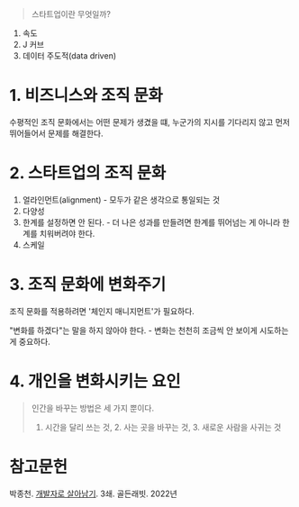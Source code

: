 > 스타트업이란 무엇일까?

1. 속도
2. J 커브
3. 데이터 주도적(data driven)

# 1. 비즈니스와 조직 문화

수평적인 조직 문화에서는 어떤 문제가 생겼을 떄, 누군가의 지시를 기다리지 않고 먼저 뛰어들어서 문제를 해결한다.

# 2. 스타트업의 조직 문화

1. 얼라인먼트(alignment) - 모두가 같은 생각으로 통일되는 것
2. 다양성
3. 한계를 설정하면 안 된다. - 더 나은 성과를 만들려면 한계를 뛰어넘는 게 아니라 한계를 치워버려야 한다.
4. 스케일

# 3. 조직 문화에 변화주기

조직 문화를 적용하려면 '체인지 매니지먼트'가 필요하다.

"변화를 하겠다"는 말을 하지 않아야 한다. - 변화는 천천히 조금씩 안 보이게 시도하는 게 중요하다.

# 4. 개인을 변화시키는 요인

> 인간을 바꾸는 방법은 세 가지 뿐이다.
> 1. 시간을 달리 쓰는 것, 2. 사는 곳을 바꾸는 것, 3. 새로운 사람을 사귀는 것

# 참고문헌

박종천. [개발자로 살아남기](https://product.kyobobook.co.kr/detail/S000001953766). 3쇄. 골든래빗. 2022년
